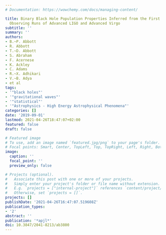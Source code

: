 ```yaml
---
# Documentation: https://wowchemy.com/docs/managing-content/

title: Binary Black Hole Population Properties Inferred from the First and Second
  Observing Runs of Advanced LIGO and Advanced Virgo
subtitle: ''
summary: ''
authors:
- B.~P. Abbott
- R. Abbott
- T.~D. Abbott
- S. Abraham
- F. Acernese
- K. Ackley
- C. Adams
- R.~X. Adhikari
- V.~B. Adya
- et al
tags:
- '"black holes"'
- '"gravitational waves"'
- '"statistical"'
- '"Astrophysics - High Energy Astrophysical Phenomena"'
categories: []
date: '2019-09-01'
lastmod: 2021-04-26T18:47:07+02:00
featured: false
draft: false

# Featured image
# To use, add an image named `featured.jpg/png` to your page's folder.
# Focal points: Smart, Center, TopLeft, Top, TopRight, Left, Right, BottomLeft, Bottom, BottomRight.
image:
  caption: ''
  focal_point: ''
  preview_only: false

# Projects (optional).
#   Associate this post with one or more of your projects.
#   Simply enter your project's folder or file name without extension.
#   E.g. `projects = ["internal-project"]` references `content/project/deep-learning/index.md`.
#   Otherwise, set `projects = []`.
projects: []
publishDate: '2021-04-26T16:47:07.519608Z'
publication_types:
- '2'
abstract: ''
publication: '*apjl*'
doi: 10.3847/2041-8213/ab3800
---
```

